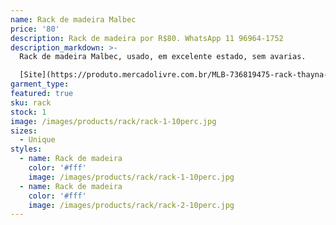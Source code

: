 ```yaml
---
name: Rack de madeira Malbec
price: '80'
description: Rack de madeira por R$80. WhatsApp 11 96964-1752
description_markdown: >-
  Rack de madeira Malbec, usado, em excelente estado, sem avarias.

  [Site](https://produto.mercadolivre.com.br/MLB-736819475-rack-thayna-plus-para-tvs-ate-32-malbec-e-preto-somopar-_JM)
garment_type:
featured: true
sku: rack
stock: 1
image: /images/products/rack/rack-1-10perc.jpg
sizes:
  - Unique
styles:
  - name: Rack de madeira
    color: '#fff'
    image: /images/products/rack/rack-1-10perc.jpg
  - name: Rack de madeira
    color: '#fff'
    image: /images/products/rack/rack-2-10perc.jpg
---
```

